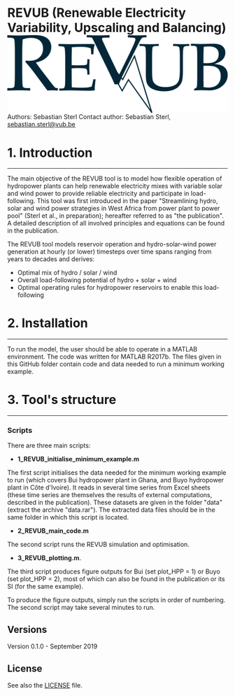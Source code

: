 
# REVUB (Renewable Electricity Variability, Upscaling and Balancing) <img src="./graphs/header_logo.png" align="right" />

Authors: Sebastian Sterl
Contact author: Sebastian Sterl, sebastian.sterl@vub.be

# 1. Introduction
---
The main objective of the REVUB tool is to model how flexible operation of hydropower plants can help renewable electricity mixes with variable solar and wind power to provide reliable electricity and participate in load-following.
This tool was first introduced in the paper "Streamlining hydro, solar and wind power strategies in West Africa from power plant to power pool" (Sterl et al., in preparation); hereafter referred to as "the publication".
A detailed description of all involved principles and equations can be found in the publication.

The REVUB tool models reservoir operation and hydro-solar-wind power generation at hourly (or lower) timesteps over time spans ranging from years to decades and derives:

* Optimal mix of hydro / solar / wind
* Overall load-following potential of hydro + solar + wind
* Optimal operating rules for hydropower reservoirs to enable this load-following

# 2. Installation
---
To run the model, the user should be able to operate in a MATLAB environment.
The code was written for MATLAB R2017b.
The files given in this GitHub folder contain code and data needed to run a minimum working example.

# 3. Tool's structure
---

### Scripts
There are three main scripts:
* **1_REVUB_initialise_minimum_example.m**

The first script initialises the data needed for the minimum working example to run (which covers Bui hydropower plant in Ghana, and Buyo hydropower plant in Côte d'Ivoire). It reads in several time series from Excel sheets (these time series are themselves the results of external computations, described in the publication). These datasets are given in the folder "data" (extract the archive "data.rar"). The extracted data files should be in the same folder in which this script is located.
* **2_REVUB_main_code.m**

The second script runs the REVUB simulation and optimisation.
 
* **3_REVUB_plotting.m**. 

The third script produces figure outputs for Bui (set plot_HPP = 1) or Buyo (set plot_HPP = 2), most of which can also be found in the publication or its SI (for the same example).

To produce the figure outputs, simply run the scripts in order of numbering. The second script may take several minutes to run.

## Versions
Version 0.1.0 - September 2019  

## License
See also the [LICENSE](./LICENSE.md) file.

